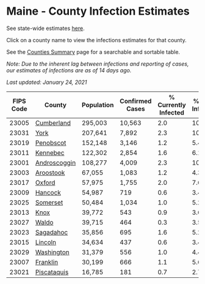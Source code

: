 # Maine - County Infection Estimates

See state-wide estimates [here](/infections/us-me).

Click on a county name to view the infections estimates for that county.

See the [Counties Summary](/infections/summary-counties) page for a searchable and sortable table.

*Note: Due to the inherent lag between infections and reporting of cases, our estimates of infections are as of 14 days ago.*

*Last updated: January 24, 2021*

|   FIPS Code |                       County |   Population |   Confirmed Cases |   % Currently Infected |   % Total Infected |
|-------------|------------------------------|--------------|-------------------|------------------------|--------------------|
|       23005 |     [Cumberland](cumberland) |      295,003 |            10,563 |                    2.0 |               10.6 |
|       23031 |                 [York](york) |      207,641 |             7,892 |                    2.3 |               10.3 |
|       23019 |       [Penobscot](penobscot) |      152,148 |             3,146 |                    1.2 |                5.4 |
|       23011 |         [Kennebec](kennebec) |      122,302 |             2,854 |                    1.6 |                6.1 |
|       23001 | [Androscoggin](androscoggin) |      108,277 |             4,009 |                    2.3 |               10.0 |
|       23003 |       [Aroostook](aroostook) |       67,055 |             1,083 |                    1.2 |                4.3 |
|       23017 |             [Oxford](oxford) |       57,975 |             1,755 |                    2.0 |                7.6 |
|       23009 |           [Hancock](hancock) |       54,987 |               719 |                    0.6 |                3.4 |
|       23025 |         [Somerset](somerset) |       50,484 |             1,034 |                    1.0 |                5.2 |
|       23013 |                 [Knox](knox) |       39,772 |               543 |                    0.9 |                3.6 |
|       23027 |               [Waldo](waldo) |       39,715 |               464 |                    0.3 |                3.5 |
|       23023 |       [Sagadahoc](sagadahoc) |       35,856 |               695 |                    1.6 |                5.2 |
|       23015 |           [Lincoln](lincoln) |       34,634 |               437 |                    0.6 |                3.4 |
|       23029 |     [Washington](washington) |       31,379 |               556 |                    1.0 |                4.4 |
|       23007 |         [Franklin](franklin) |       30,199 |               666 |                    1.1 |                5.6 |
|       23021 |   [Piscataquis](piscataquis) |       16,785 |               181 |                    0.7 |                2.7 |